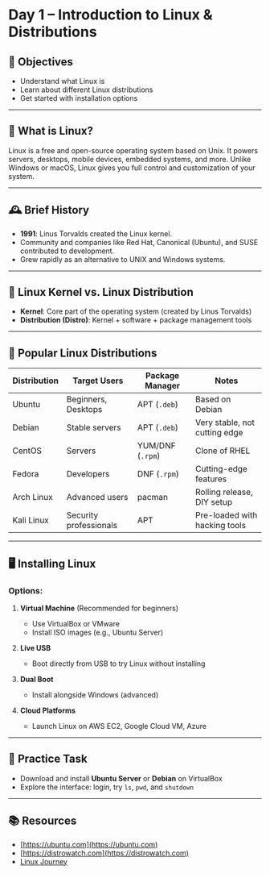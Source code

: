 # Day 1 – Introduction to Linux & Distributions

## 🎯 Objectives
- Understand what Linux is
- Learn about different Linux distributions
- Get started with installation options

---

## 🧠 What is Linux?

Linux is a free and open-source operating system based on Unix. It powers servers, desktops, mobile devices, embedded systems, and more. Unlike Windows or macOS, Linux gives you full control and customization of your system.

---

## 🕰️ Brief History

- **1991**: Linus Torvalds created the Linux kernel.
- Community and companies like Red Hat, Canonical (Ubuntu), and SUSE contributed to development.
- Grew rapidly as an alternative to UNIX and Windows systems.

---

## 🧩 Linux Kernel vs. Linux Distribution

- **Kernel**: Core part of the operating system (created by Linus Torvalds)
- **Distribution (Distro)**: Kernel + software + package management tools

---

## 🐧 Popular Linux Distributions

| Distribution | Target Users         | Package Manager | Notes                      |
|--------------|----------------------|------------------|----------------------------|
| Ubuntu       | Beginners, Desktops  | APT (`.deb`)     | Based on Debian            |
| Debian       | Stable servers       | APT (`.deb`)     | Very stable, not cutting edge |
| CentOS       | Servers              | YUM/DNF (`.rpm`) | Clone of RHEL              |
| Fedora       | Developers           | DNF (`.rpm`)     | Cutting-edge features      |
| Arch Linux   | Advanced users       | pacman           | Rolling release, DIY setup |
| Kali Linux   | Security professionals| APT              | Pre-loaded with hacking tools |

---

## 🖥️ Installing Linux

### Options:
1. **Virtual Machine** (Recommended for beginners)
   - Use VirtualBox or VMware
   - Install ISO images (e.g., Ubuntu Server)

2. **Live USB**
   - Boot directly from USB to try Linux without installing

3. **Dual Boot**
   - Install alongside Windows (advanced)

4. **Cloud Platforms**
   - Launch Linux on AWS EC2, Google Cloud VM, Azure

---

## 🧪 Practice Task

- Download and install **Ubuntu Server** or **Debian** on VirtualBox
- Explore the interface: login, try `ls`, `pwd`, and `shutdown`

---

## 📚 Resources
- [https://ubuntu.com](https://ubuntu.com)
- [https://distrowatch.com](https://distrowatch.com)
- [Linux Journey](https://linuxjourney.com/)
